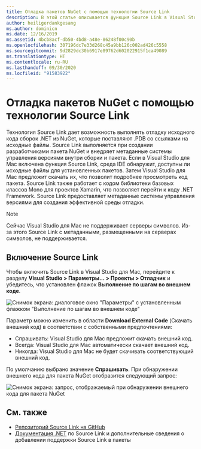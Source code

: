 ```yaml
---
title: Отладка пакетов NuGet с помощью технологии Source Link
description: В этой статье описывается функция Source Link в Visual Studio для Mac.
author: heiligerdankgesang
ms.author: dominicn
ms.date: 12/16/2019
ms.assetid: 4bcb8acf-db50-4bd8-a48e-86248f00c90b
ms.openlocfilehash: 307196dc7e33d268c45a9bb126c002ad426c5558
ms.sourcegitcommit: 9d2829dc30b6917e89762d602022915f1ca49089
ms.translationtype: HT
ms.contentlocale: ru-RU
ms.lasthandoff: 09/30/2020
ms.locfileid: "91583922"
---
```

# <a name="debugging-into-nuget-packages-with-source-link"></a>Отладка пакетов NuGet с помощью технологии Source Link

Технология Source Link дает возможность выполнять отладку исходного кода сборок .NET из NuGet, которые поставляют .PDB со ссылками на исходные файлы. Source Link выполняется при создании разработчиками пакета NuGet и внедряет метаданные системы управления версиями внутри сборки и пакета. Если в Visual Studio для Mac включена функция Source Link, среда IDE обнаружит, доступны ли исходные файлы для установленных пакетов. Затем Visual Studio для Mac предложит скачать их, что позволит подробнее просмотреть код пакета. Source Link также работает с кодом библиотеки базовых классов Mono для проектов Xamarin, что позволяет перейти к коду .NET Framework. Source Link предоставляет метаданные системы управления версиями для создания эффективной среды отладки.

> [!NOTE]
> Сейчас Visual Studio для Mac не поддерживает серверы символов. Из-за этого Source Link с метаданными, размещенными на серверах символов, не поддерживается.

## <a name="enable-source-link"></a>Включение Source Link

Чтобы включить Source Link в Visual Studio для Mac, перейдите к разделу **Visual Studio > Параметры... > Проекты > Отладчик** и убедитесь, что установлен флажок **Выполнение по шагам во внешнем коде**.

![Снимок экрана: диалоговое окно "Параметры" с установленным флажком "Выполнение по шагам во внешнем коде"](media/source-link1.png)

Параметр можно изменить в области **Download External Code** (Скачать внешний код) в соответствии с собственными предпочтениями:
* Спрашивать: Visual Studio для Mac предложит скачать внешний код.
* Всегда: Visual Studio для Mac автоматически скачает внешний код.
* Никогда: Visual Studio для Mac не будет скачивать соответствующий внешний код.

По умолчанию выбрано значение **Спрашивать**. При обнаружении внешнего кода для пакета NuGet отобразится следующий запрос:

![Снимок экрана: запрос, отображаемый при обнаружении внешнего кода для пакета NuGet](media/source-link2.png)


## <a name="see-also"></a>См. также

- [Репозиторий Source Link на GitHub](https://github.com/dotnet/sourcelink/blob/master/README.md)
- [Документация .NET](/dotnet/standard/library-guidance/sourcelink) по Source Link и дополнительные сведения о добавлении поддержки Source Link в пакеты